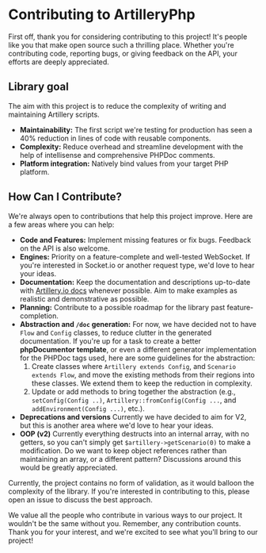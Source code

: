 # Contributing to ArtilleryPhp

First off, thank you for considering contributing to this project! It's people like you that make open source such a thrilling place. Whether you're contributing code, reporting bugs, or giving feedback on the API, your efforts are deeply appreciated.

## Library goal

The aim with this project is to reduce the complexity of writing and maintaining Artillery scripts.

* **Maintainability:** The first script we're testing for production has seen a 40% reduction in lines of code with reusable components.
* **Complexity:** Reduce overhead and streamline development with the help of intellisense and comprehensive PHPDoc comments.
* **Platform integration:** Natively bind values from your target PHP platform.

## How Can I Contribute?

We're always open to contributions that help this project improve. Here are a few areas where you can help:

* **Code and Features:** Implement missing features or fix bugs. Feedback on the API is also welcome.
* **Engines:** Priority on a feature-complete and well-tested WebSocket. If you're interested in Socket.io or another request type, we'd love to hear your ideas.
* **Documentation:** Keep the documentation and descriptions up-to-date with [Artillery.io docs](https://www.artillery.io/docs) whenever possible. Aim to make examples as realistic and demonstrative as possible.
* **Planning:** Contribute to a possible roadmap for the library past feature-completion.
* **Abstraction and `/doc` generation:** For now, we have decided not to have `Flow` and `Config` classes, to reduce clutter in the generated documentation. If you're up for a task to create a better **phpDocumentor template**, or even a different generator implementation for the PHPDoc tags used, here are some guidelines for the abstraction:
  1. Create classes where `Artillery extends Config`, and `Scenario extends Flow`, and move the existing methods from their regions into these classes. We extend them to keep the reduction in complexity.
  2. Update or add methods to bring together the abstraction (e.g., `setConfig(Config ..)`, `Artillery::fromConfig(Config ...`, and `addEnvironment(Config ...)`, etc.).
* **Deprecations and versions** Currently we have decided to aim for V2, but this is another area where we'd love to hear your ideas.
* **OOP (v2)** Currently everything destructs into an internal array, with no getters, so you can't simply get `$artillery->getScenario(0)` to make a modification. Do we want to keep object references rather than maintaining an array, or a different pattern? Discussions around this would be greatly appreciated.

Currently, the project contains no form of validation, as it would balloon the complexity of the library. If you're interested in contributing to this, please open an issue to discuss the best approach.

We value all the people who contribute in various ways to our project. It wouldn't be the same without you.
Remember, any contribution counts. Thank you for your interest, and we're excited to see what you'll bring to our project!
